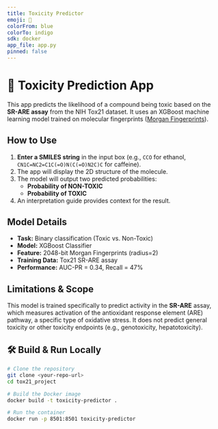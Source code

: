 ```yaml
---
title: Toxicity Predictor
emoji: 🧪
colorFrom: blue
colorTo: indigo
sdk: docker
app_file: app.py
pinned: false
---
```


# 🧪 Toxicity Prediction App

This app predicts the likelihood of a compound being toxic based on the **SR-ARE assay** from the NIH Tox21 dataset. It uses an XGBoost machine learning model trained on molecular fingerprints ([Morgan Fingerprints](https://rdkit.org/docs/GettingStartedInPython.html#morgan-fingerprints-circular-fingerprints)).

## How to Use

1.  **Enter a SMILES string** in the input box (e.g., `CCO` for ethanol, `CN1C=NC2=C1C(=O)N(C(=O)N2C)C` for caffeine).
2.  The app will display the 2D structure of the molecule.
3.  The model will output two predicted probabilities:
    -   **Probability of NON-TOXIC**
    -   **Probability of TOXIC**
4.  An interpretation guide provides context for the result.

## Model Details

-   **Task:** Binary classification (Toxic vs. Non-Toxic)
-   **Model:** XGBoost Classifier
-   **Feature:** 2048-bit Morgan Fingerprints (radius=2)
-   **Training Data:** Tox21 SR-ARE assay
-   **Performance:** AUC-PR = 0.34, Recall = 47%

## Limitations & Scope

This model is trained specifically to predict activity in the **SR-ARE** assay, which measures activation of the antioxidant response element (ARE) pathway, a specific type of oxidative stress. It does not predict general toxicity or other toxicity endpoints (e.g., genotoxicity, hepatotoxicity).

## 🛠️ Build & Run Locally

```bash
# Clone the repository
git clone <your-repo-url>
cd tox21_project

# Build the Docker image
docker build -t toxicity-predictor .

# Run the container
docker run -p 8501:8501 toxicity-predictor